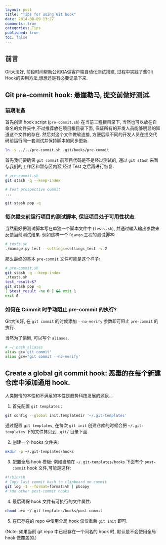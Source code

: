 ```yaml
---
layout: post
title: "Tips for using Git hook"
date: 2014-08-09 13:27
comments: true
categories: Tips
published: true
toc: false
---
```


## 前言


Git大法好, 前段时间帮助公司QA做客户端自动化测试搭建, 过程中实践了些Git Hook的实用方法,想想还是有必要记录下来.

<!-- more -->

## **Git pre-commit hook**: 悬崖勒马, 提交前做好测试.

### 前期准备

首先创建 hook script (`pre-commit.sh`) 在当前工程根目录下, 当然也可以放在自命名的文件夹中,不过推荐放在项目根目录下面, 保证所有的开发人员能够明显的知道这个文件的存在.
然后对这个文件做软连接, 方便后续不同的开发人员在提交代码前运行同一套测试并保持脚本的同步更新.

``` bash
ln -s ../../pre-commit.sh .git/hooks/pre-commit
```

首先我们要确保 `git commit` 前项目代码是不是经过测试的, 通过 `git stash` 来暂存我们的工作区和暂存区内容,经过 Test 之后再进行恢复.

``` bash
# pre-commit.sh
git stash -q --keep-index

# Test prospective commit
...

git stash pop -q
```

### 每次提交前运行项目的测试脚本, 保证项目处于可用性状态.

当然最好把测试脚本写在单独一个脚本文件中 (`tests.sh`), 并通过输入输出参数来反馈当前测试结果. 例如这样一个 `Django` 工程的测试脚本:


``` bash
# tests.sh
./manage.py test --settings=settings_test -v 2
```

那么最终的基本 `pre-commit` 文件可能是这个样子:


``` bash
# pre-commit.sh
git stash -q --keep-index
./tests.sh
test_result=$?
git stash pop -q
[ $test_result -ne 0 ] && exit 1
exit 0
```

### 如何在 Commit 时手动阻止 pre-commit 的执行?

Git大法好, 在 `git commit` 的时候添加 `--no-verify` 参数即可阻止 `pre-commit` 的执行.

当然为了偷懒, 可以写个 `aliases`.


``` bash
# ~/.bash_aliases
alias gc='git commit'
alias gcv='git commit --no-verify'
```

## **Create a global git commit hook**: 恶毒的在每个新建仓库中添加通用 hook.

人类懒惰的本性和不满足的本性是趋势科技发展的源泉...

1. 首先配置 `git templates` :

``` bash
git config --global init.templatedir '~/.git-templates'
```

通过配置 `git templates`, 在每次 `git init` 创建仓库的时候会把 `~/.git-templates` 下的文件拷贝到 `.git/` 目录下面.

2. 创建一个 hooks 文件夹:

``` bash
mkdir -p ~/.git-templates/hooks
```

3. 配置全局 hook 模板:
例如当前在 `~/.git-templates/hooks` 下面有个 `post-commit` hook 文件,可能是这样:

``` bash
#!/bin/sh
# Copy last commit hash to clipboard on commit
git log -1 --format=format:%h | pbcopy
# Add other post-commit hooks    
```

4. 最后确保 hook 文件有可执行的文件属性:

``` bash
chmod a+x ~/.git-templates/hooks/post-commit
```

5. 在已存在的 repo 中使用全局 hook 仅仅重新 `git init` 即可.

  (Note: 如果当前 git repo 中已经存在一个同名的 hook 时, 默认是不会使用全局 hook 做覆盖的.)

